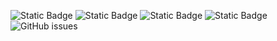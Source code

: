 ![Static Badge](https://img.shields.io/badge/blacklists-60-000000) ![Static Badge](https://img.shields.io/badge/blacklisted-2983490-cc0000) ![Static Badge](https://img.shields.io/badge/whitelisted-2242-00CC00) ![Static Badge](https://img.shields.io/badge/streaming_blacklist-28106-000000) ![GitHub issues](https://img.shields.io/github/issues/fabriziosalmi/blacklists)
